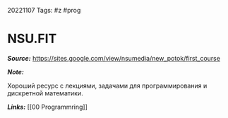 20221107
Tags: #z #prog 
# NSU.FIT 

***Source:*** https://sites.google.com/view/nsumedia/new_potok/first_course

***Note:*** 

Хороший ресурс с лекциями, задачами для программирования и дискретной математики.

***Links:*** [[00 Programmring]]

